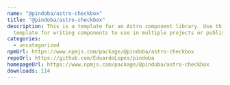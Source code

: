 ```yaml
---
name: "@pindoba/astro-checkbox"
title: "@pindoba/astro-checkbox"
description: This is a template for an Astro component library. Use this
  template for writing components to use in multiple projects or publish to NPM.
categories:
  - uncategorized
npmUrl: https://www.npmjs.com/package/@pindoba/astro-checkbox
repoUrl: https://github.com/EduardoLopes/pindoba
homepageUrl: https://www.npmjs.com/package/@pindoba/astro-checkbox
downloads: 114
---
```


